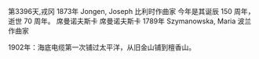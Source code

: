 第3396天,戎冈 1873年
Jongen, Joseph 比利时作曲家
今年是其诞辰 150 周年，逝世 70 周年。
席曼诺夫斯卡
席曼诺夫斯卡 1789年
Szymanowska, Maria 波兰作曲家

1902年：海底电缆第一次铺过太平洋，从旧金山铺到檀香山。
